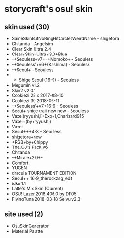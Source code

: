 # storycraft's osu! skin

## skin used (30)

* SameSkinButNoRingHitCirclesWeirdName - shigetora
* Chitanda - Angelsim
* Clear Skin Ultra 2.4
* Clear+Skin+Ultra+3.0+Blue
* -+Seouless+v7+-+Momoko+ - Seouless
* -+Seouless'+v6+(Kashima) - Seouless
* -+Seoul+ - Seouless
* - Shige Seoul (16-9) - Seouless
* Megumin v1.2
* Skin2 v2.0.1
* Cookiezi 22.x 2017-08-10
* Cookiezi 30 2018-06-11
* -+Seouless'+v7+16-9 - Seouless
* Seoul+ shige trail new new - Seouless
* Vaxei(ryyushi,[+Exo+],Charizard915
* Vaxei+(by+ryyushi)
* Vaxei
* Seoul+++4-3 - Seouless
* shigetora+new
* +RGB+by+Chippy
* The_CJ's Pack v6
* Chitanda
* -+Miraie+2.0+-
* Comfort
* YUGEN
* dracula TOURNAMENT EDITION
* Seoul++ 16-9_therockzsg_edit
* idke 1.1
* Latte's Mix Skin (Current)
* OSU! Lazer 2018.406.0 by DP05
* FlyingTuna 2018-03-18 Selyu v2.3

## site used (2)

* OsuSkinGenerator
* Material Palatte
